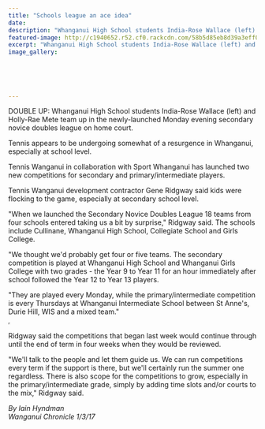 ```yaml
---
title: "Schools league an ace idea"
date: 
description: "Whanganui High School students India-Rose Wallace (left) and Holly-Rae Mete team up in the newly-launched Monday evening secondary novice doubles league on home court..."
featured-image: http://c1940652.r52.cf0.rackcdn.com/58b5d85eb8d39a3eff003663/IndiaRose-Wallace--Holly-Rae-Mon-evening-Second-chron-28-Feb.jpg
excerpt: "Whanganui High School students India-Rose Wallace (left) and Holly-Rae Mete team up in the newly-launched Monday evening secondary novice doubles league on home court."
image_gallery:
    
    
    
    
    
---
```


<p><span>DOUBLE UP: Whanganui High School students India-Rose Wallace (left) and Holly-Rae Mete team up in the newly-launched Monday evening secondary novice doubles league on home court.</span></p>
<p>Tennis appears to be undergoing somewhat of a resurgence in Whanganui, especially at school level.</p>
<p>Tennis Wanganui in collaboration with Sport Whanganui has launched two new competitions for secondary and primary/intermediate players.</p>
<p>Tennis Wanganui development contractor Gene Ridgway said kids were flocking to the game, especially at secondary school level.</p>
<p>"When we launched the Secondary Novice Doubles League 18 teams from four schools entered taking us a bit by surprise," Ridgway said. The schools include Cullinane, Whanganui High School, Collegiate School and Girls College.</p>
<p>"We thought we'd probably get four or five teams. The secondary competition is played at Whanganui High School and Whanganui Girls College with two grades - the Year 9 to Year 11 for an hour immediately after school followed the Year 12 to Year 13 players.</p>
<p>"They are played every Monday, while the primary/intermediate competition is every Thursdays at Whanganui Intermediate School between St Anne's, Durie Hill, WIS and a mixed team."</p>
<div id="DivContentRect" class="advert"><iframe id="DivContentRect-sas" src="http://data.apn.co.nz/apnnz/hserver/SITE=NZH/NW=NZMEP/AREA=REG.WANGANUICHRONICLE.SPORT.STY/CHA=SPORT/SS=SPORT/S1=NONE/S2=NONE/S3=NONE/S4=NONE/S5=NONE/HB=SPORT.SPORT.WANGANUICHRONICLE.SPORT.SPORT/SCW=1920/SCH=1080/WLOC=none/WH=24/WL=14/WC=partly_cloudy/VT=NONE/VV=NONE/VP=NONE/SEGMENT=light//UT=0/CID=1503424/size=RECTANGLE/SA=5/POS=2/random=6471216496/viewid=22894494109/KEYWORD=tennis+comps+popular+appears+undergoing+resurgence+whanganui+especially+school+level+wanganui+collaboration+sport+launched+two+competitions+secondary+primary+intermediate+players+development+contractor+gene+ridgway+kids+flocking+game//SR=0/POS=2/VA=NO/rpfl_ifm=DivContentRect-sas/rpfl_elemid=DivContentRect" scrolling="no" width="0" height="0"></iframe></div>
<p>Ridgway said the competitions that began last week would continue through until the end of term in four weeks when they would be reviewed.</p>
<p>"We'll talk to the people and let them guide us. We can run competitions every term if the support is there, but we'll certainly run the summer one regardless. There is also scope for the competitions to grow, especially in the primary/intermediate grade, simply by adding time slots and/or courts to the mix," Ridgway said.</p>
<div class="detailsLarge articleEmailLink">
<p class="writtenBy"><em>By Iain Hyndman</em><br /><em>Wanganui Chronicle 1/3/17</em></p>
</div>

